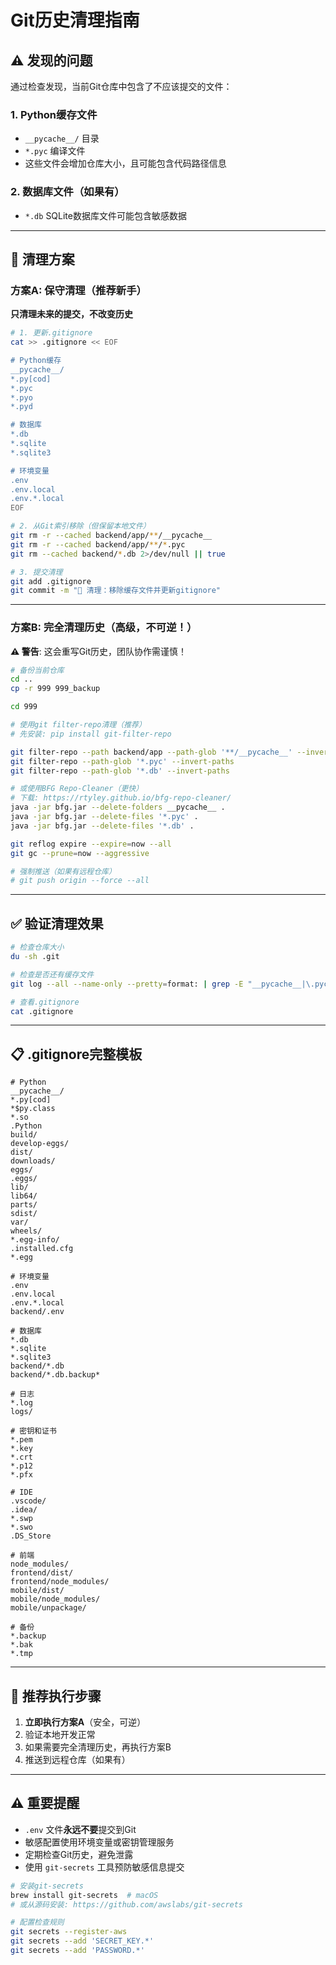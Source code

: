 # Git历史清理指南

## ⚠️ 发现的问题

通过检查发现，当前Git仓库中包含了不应该提交的文件：

### 1. Python缓存文件
- `__pycache__/` 目录
- `*.pyc` 编译文件
- 这些文件会增加仓库大小，且可能包含代码路径信息

### 2. 数据库文件（如果有）
- `*.db` SQLite数据库文件可能包含敏感数据

---

## 🔧 清理方案

### 方案A: 保守清理（推荐新手）

**只清理未来的提交，不改变历史**

```bash
# 1. 更新.gitignore
cat >> .gitignore << EOF

# Python缓存
__pycache__/
*.py[cod]
*.pyc
*.pyo
*.pyd

# 数据库
*.db
*.sqlite
*.sqlite3

# 环境变量
.env
.env.local
.env.*.local
EOF

# 2. 从Git索引移除（但保留本地文件）
git rm -r --cached backend/app/**/__pycache__
git rm -r --cached backend/app/**/*.pyc
git rm --cached backend/*.db 2>/dev/null || true

# 3. 提交清理
git add .gitignore
git commit -m "🧹 清理：移除缓存文件并更新gitignore"
```

---

### 方案B: 完全清理历史（高级，不可逆！）

**⚠️ 警告**: 这会重写Git历史，团队协作需谨慎！

```bash
# 备份当前仓库
cd ..
cp -r 999 999_backup

cd 999

# 使用git filter-repo清理（推荐）
# 先安装: pip install git-filter-repo

git filter-repo --path backend/app --path-glob '**/__pycache__' --invert-paths
git filter-repo --path-glob '*.pyc' --invert-paths
git filter-repo --path-glob '*.db' --invert-paths

# 或使用BFG Repo-Cleaner（更快）
# 下载: https://rtyley.github.io/bfg-repo-cleaner/
java -jar bfg.jar --delete-folders __pycache__ .
java -jar bfg.jar --delete-files '*.pyc' .
java -jar bfg.jar --delete-files '*.db' .

git reflog expire --expire=now --all
git gc --prune=now --aggressive

# 强制推送（如果有远程仓库）
# git push origin --force --all
```

---

## ✅ 验证清理效果

```bash
# 检查仓库大小
du -sh .git

# 检查是否还有缓存文件
git log --all --name-only --pretty=format: | grep -E "__pycache__|\.pyc" | wc -l

# 查看.gitignore
cat .gitignore
```

---

## 📋 .gitignore完整模板

```gitignore
# Python
__pycache__/
*.py[cod]
*$py.class
*.so
.Python
build/
develop-eggs/
dist/
downloads/
eggs/
.eggs/
lib/
lib64/
parts/
sdist/
var/
wheels/
*.egg-info/
.installed.cfg
*.egg

# 环境变量
.env
.env.local
.env.*.local
backend/.env

# 数据库
*.db
*.sqlite
*.sqlite3
backend/*.db
backend/*.db.backup*

# 日志
*.log
logs/

# 密钥和证书
*.pem
*.key
*.crt
*.p12
*.pfx

# IDE
.vscode/
.idea/
*.swp
*.swo
.DS_Store

# 前端
node_modules/
frontend/dist/
frontend/node_modules/
mobile/dist/
mobile/node_modules/
mobile/unpackage/

# 备份
*.backup
*.bak
*.tmp
```

---

## 🚀 推荐执行步骤

1. **立即执行方案A**（安全，可逆）
2. 验证本地开发正常
3. 如果需要完全清理历史，再执行方案B
4. 推送到远程仓库（如果有）

---

## ⚠️ 重要提醒

- `.env` 文件**永远不要**提交到Git
- 敏感配置使用环境变量或密钥管理服务
- 定期检查Git历史，避免泄露
- 使用 `git-secrets` 工具预防敏感信息提交

```bash
# 安装git-secrets
brew install git-secrets  # macOS
# 或从源码安装: https://github.com/awslabs/git-secrets

# 配置检查规则
git secrets --register-aws
git secrets --add 'SECRET_KEY.*'
git secrets --add 'PASSWORD.*'
```
